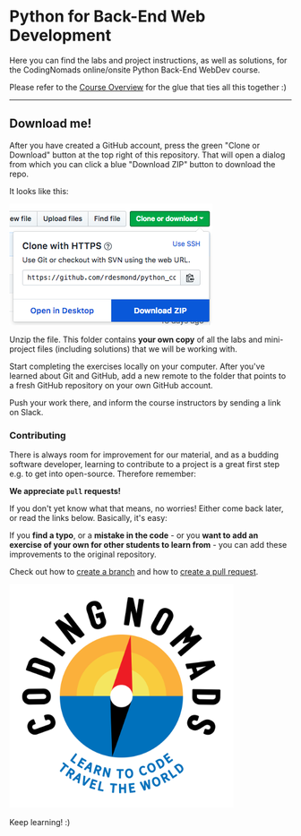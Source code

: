 # Python for Back-End Web Development

Here you can find the labs and project instructions, as well as solutions,
for the CodingNomads online/onsite Python Back-End WebDev course.

Please refer to the [Course Overview](https://codingnomads.atlassian.net/wiki/spaces/PYC/pages/426934606/Course+Overview) for the glue that ties all this together :)

---

## Download me!

After you have created a GitHub account, press the green "Clone or Download"
button at the top right of this repository. That will open a dialog from
which you can click a blue "Download ZIP" button to download the repo.

It looks like this:

![Download repo](media/download.png)

Unzip the file. This folder contains **your own copy** of all the labs and
mini-project files (including solutions) that we will be working with.

Start completing the exercises locally on your computer. After you've
learned about Git and GitHub, add a new remote to the folder that points
to a fresh GitHub repository on your own GitHub account.

Push your work there, and inform the course instructors by sending a
link on Slack.


### Contributing

There is always room for improvement for our material, and as a budding
software developer, learning to contribute to a project is a great first
step e.g. to get into open-source. Therefore remember:


**We appreciate `pull` requests!**


If you don't yet know what that means, no worries! Either come back later,
or read the links below. Basically, it's easy:


If you **find a typo**, or a **mistake in the code** - or you **want to add an
exercise of your own for other students to learn from** - you can add
these improvements to the original repository.


Check out how to [create a branch](https://help.github.com/articles/creating-and-deleting-branches-within-your-repository/) and how to [create a pull request](https://help.github.com/articles/about-pull-requests/).


<img src="media/cn_square.png" alt="CodingNomads logo" width="400px"/>


Keep learning! :)
